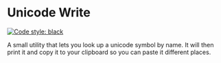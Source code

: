 # Unicode Write

<!-- [![PyPi Version](https://img.shields.io/pypi/v/unicode-write)](https://pypi.org/project/unicode-write/) -->

<!-- [![Actions Status](https://github.com/blester125/unicode-write/workflows/Unit%20Test/badge.svg)](https://github.com/blester125/unicode-write/actions) -->

[![Code style: black](https://img.shields.io/badge/code%20style-black-000000.svg)](https://github.com/psf/black)

A small utility that lets you look up a unicode symbol by name. It will then print it and copy it to your clipboard so you can paste it different places.
